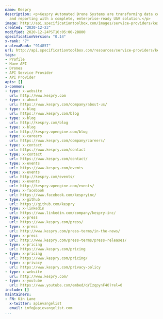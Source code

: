 ```yaml
---
name: Kespry
description: <p>Kespry Automated Drone Systems are transforming data collection, analysis
  and reporting with a complete, enterprise-ready UAV solution.</p>
image: http://api.specificationtoolbox.com/images/service-providers/kespry.jpg
created: "2020-12-23"
modified: 2020-12-24PST10:05:00-28800
specificationVersion: "0.14"
x-rank: "7"
x-alexaRank: "914857"
url: http://api.specificationtoolbox.com/resources/service-providers/kespry/
tags:
- Profile
- Have API
- Drones
- API Service Provider
- API Provider
apis: []
x-common:
- type: x-website
  url: http://www.kespry.com
- type: x-about
  url: https://www.kespry.com/company/about-us/
- type: x-blog
  url: https://www.kespry.com/blog
- type: x-blog
  url: http://kespry.com/blog
- type: x-blog
  url: http://kespry.wpengine.com/blog
- type: x-careers
  url: https://www.kespry.com/company/careers/
- type: x-contact
  url: https://www.kespry.com/contact
- type: x-contact
  url: https://www.kespry.com/contact/
- type: x-events
  url: https://www.kespry.com/events
- type: x-events
  url: http://kespry.com/events/
- type: x-events
  url: http://kespry.wpengine.com/events/
- type: x-facebook
  url: https://www.facebook.com/kespryinc/
- type: x-github
  url: https://github.com/kespry
- type: x-linkedin
  url: https://www.linkedin.com/company/kespry-inc/
- type: x-press
  url: https://www.kespry.com/press/
- type: x-press
  url: http://www.kespry.com/press-terms/in-the-news/
- type: x-press
  url: http://www.kespry.com/press-terms/press-releases/
- type: x-pricing
  url: https://www.kespry.com/pricing
- type: x-pricing
  url: https://www.kespry.com/pricing/
- type: x-privacy
  url: https://www.kespry.com/privacy-policy
- type: x-website
  url: http://www.kespry.com/
- type: x-youtube
  url: https://www.youtube.com/embed/qYIzqpynF40?rel=0
include: []
maintainers:
- FN: Kin Lane
  x-twitter: apievangelist
  email: info@apievangelist.com
...
```

